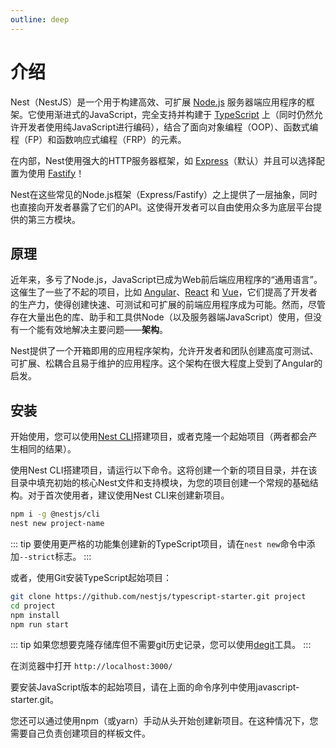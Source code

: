 ```yaml
---
outline: deep
---
```


# 介绍

Nest（NestJS）是一个用于构建高效、可扩展 [Node.js](https://nodejs.org/) 服务器端应用程序的框架。它使用渐进式的JavaScript，完全支持并构建于 [TypeScript](https://www.typescriptlang.org/) 上（同时仍然允许开发者使用纯JavaScript进行编码），结合了面向对象编程（OOP）、函数式编程（FP）和函数响应式编程（FRP）的元素。

在内部，Nest使用强大的HTTP服务器框架，如 [Express](https://expressjs.com/)（默认）并且可以选择配置为使用 [Fastify](https://github.com/fastify/fastify)！

Nest在这些常见的Node.js框架（Express/Fastify）之上提供了一层抽象，同时也直接向开发者暴露了它们的API。这使得开发者可以自由使用众多为底层平台提供的第三方模块。

## 原理

近年来，多亏了Node.js，JavaScript已成为Web前后端应用程序的“通用语言”。这催生了一些了不起的项目，比如 [Angular](https://angular.io/)、[React](https://reactjs.org/) 和 [Vue](https://vuejs.org/)，它们提高了开发者的生产力，使得创建快速、可测试和可扩展的前端应用程序成为可能。然而，尽管存在大量出色的库、助手和工具供Node（以及服务器端JavaScript）使用，但没有一个能有效地解决主要问题——<b>架构</b>。

Nest提供了一个开箱即用的应用程序架构，允许开发者和团队创建高度可测试、可扩展、松耦合且易于维护的应用程序。这个架构在很大程度上受到了Angular的启发。

## 安装

开始使用，您可以使用[Nest CLI](https://nestjs.inode.club/cli/overview)搭建项目，或者克隆一个起始项目（两者都会产生相同的结果）。

使用Nest CLI搭建项目，请运行以下命令。这将创建一个新的项目目录，并在该目录中填充初始的核心Nest文件和支持模块，为您的项目创建一个常规的基础结构。对于首次使用者，建议使用Nest CLI来创建新项目。

```bash
npm i -g @nestjs/cli
nest new project-name
```

::: tip
要使用更严格的功能集创建新的TypeScript项目，请在`nest new`命令中添加`--strict`标志。
:::

或者，使用Git安装TypeScript起始项目：

```bash
git clone https://github.com/nestjs/typescript-starter.git project
cd project
npm install
npm run start
```

::: tip
如果您想要克隆存储库但不需要git历史记录，您可以使用[degit](https://github.com/Rich-Harris/degit)工具。
:::

在浏览器中打开 `http://localhost:3000/`

要安装JavaScript版本的起始项目，请在上面的命令序列中使用javascript-starter.git。

您还可以通过使用npm（或yarn）手动从头开始创建新项目。在这种情况下，您需要自己负责创建项目的样板文件。
